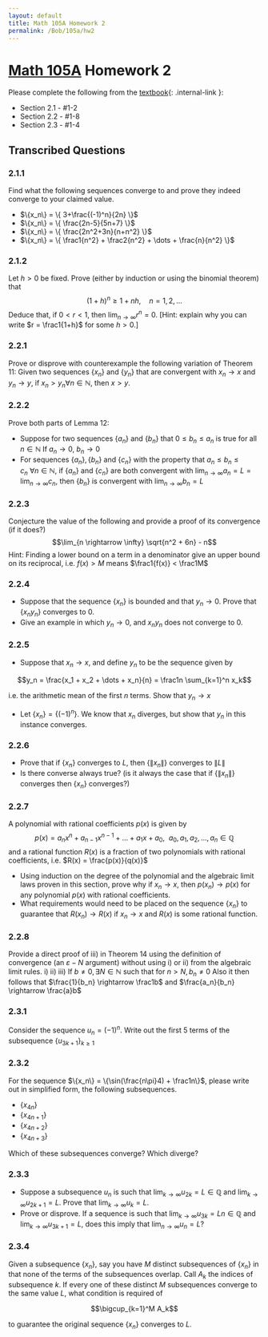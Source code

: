 ```yaml
---
layout: default
title: Math 105A Homework 2
permalink: /Bob/105a/hw2
---
```


# [Math 105A](/Bob/105a) Homework 2

Please complete the following from the [textbook](/Bob/105a/lecture_notes_v2.pdf){: .internal-link }:

- Section 2.1 - #1-2
- Section 2.2 - #1-8
- Section 2.3 - #1-4

## Transcribed Questions

### 2.1.1
Find what the following sequences converge to and prove they indeed converge to your claimed value.
- $\{x_n\} = \{ 3+\frac{(-1)^n}{2n} \}$
- $\{x_n\} = \{ \frac{2n-5}{5n+7} \}$
- $\{x_n\} = \{ \frac{2n^2+3n}{n+n^2} \}$
- $\{x_n\} = \{ \frac1{n^2} + \frac2{n^2} + \dots + \frac{n}{n^2} \}$

### 2.1.2
Let $h > 0$ be fixed. Prove (either by induction or using the binomial theorem) that
$$(1+h)^n \geq 1 + nh, \quad n = 1,2,\dots$$
Deduce that, if $0 < r < 1$, then $\lim_{n \rightarrow \infty}r^n = 0$. \[Hint: explain why you can write $r = \frac1{1+h}$ for some $h > 0$.\]

### 2.2.1
Prove or disprove with counterexample the following variation of Theorem 11: Given two sequences $\{x_n\}$ and $\{y_n\}$ that are convergent with $x_n \rightarrow x$ and $y_n \rightarrow y$, if $x_n > y_n \forall n \in \mathbb{N}$, then $x > y$.

### 2.2.2
Prove both parts of Lemma 12:
- Suppose for two sequences $\{a_n\}$ and $\{b_n\}$ that $0 \leq b_n \leq a_n$ is true for all $n \in \mathbb N$
  If $a_n \rightarrow 0$, $b_n \rightarrow 0$
- For sequences $\{a_n\}, \{b_n\}$ and $\{c_n\}$ with the property that $a_n \leq b_n \leq c_n \ \forall n \in \mathbb N$, if $\{a_n\}$ and $\{c_n\}$ are both convergent with $\lim_{n \rightarrow \infty} a_n = L = \lim_{n \rightarrow \infty} c_n$, then $\{b_n\}$ is convergent with $\lim_{n \rightarrow \infty} b_n = L$

### 2.2.3
Conjecture the value of the following and provide a proof of its convergence (if it does?)
$$\lim_{n \rightarrow \infty} \sqrt{n^2 + 6n} - n$$
Hint: Finding a lower bound on a term in a denominator give an upper bound on its reciprocal, i.e. $f(x) > M$ means $\frac1{f(x)} < \frac1M$

### 2.2.4
- Suppose that the sequence $\{x_n\}$ is bounded and that $y_n \rightarrow 0$. Prove that $\{x_ny_n\}$ converges to $0$.
- Give an example in which $y_n \rightarrow 0$, and $x_ny_n$ does not converge to 0.

### 2.2.5
- Suppose that $x_n \rightarrow x$, and define $y_n$ to be the sequence given by

$$y_n = \frac{x_1 + x_2 + \dots + x_n}{n} = \frac1n \sum_{k=1}^n x_k$$

  i.e. the arithmetic mean of the first $n$ terms. Show that $y_n \rightarrow x$
- Let $\{x_n\} = \{(-1)^n\}$. We know that $x_n$ diverges, but show that $y_n$ in this instance converges.

### 2.2.6
- Prove that if $\{x_n\}$ converges to $L$, then $\{\|x_n\|\}$ converges to $\|L\|$
- Is there converse always true? (is it always the case that if $\{\|x_n\|\}$ converges then $\{x_n\}$ converges?)

### 2.2.7
A polynomial with rational coefficients $p(x)$ is given by
$$p(x) = a_nx^n + a_{n-1}x^{n-1} + \dots + a_1x + a_0, \ \ a_0,a_1,a_2,\dots,a_n \in \mathbb Q$$
and a rational function $R(x)$ is a fraction of two polynomials with rational coefficients, i.e. $R(x) = \frac{p(x)}{q(x)}$
- Using induction on the degree of the polynomial and the algebraic limit laws proven in this section, prove why if $x_n \rightarrow x$, then $p(x_n) \rightarrow p(x)$ for any polynomial $p(x)$ with rational coefficients.
- What requirements would need to be placed on the sequence $\{x_n\}$ to guarantee that $R(x_n) \rightarrow R(x)$ if $x_n \rightarrow x$ and $R(x)$ is some rational function.

### 2.2.8
Provide a direct proof of iii) in Theorem 14 using the definition of convergence (an $\varepsilon - N$ argument) without using i) or ii) from the algebraic limit rules.
i)
ii)
iii) If $b \neq 0, \exists N \in \mathbb N$ such that for $n > N, b_n \neq 0$
Also it then follows that $\frac{1}{b_n} \rightarrow \frac1b$ and $\frac{a_n}{b_n} \rightarrow \frac{a}b$

### 2.3.1
Consider the sequence $u_n = (-1)^n$. Write out the first 5 terms of the subsequence $\{u_{3k+1}\}_{k \geq 1}$

### 2.3.2
For the sequence $\{x_n\} = \{\sin(\frac{n\pi}4) + \frac1n\}$, please write out in simplified form, the following subsequences.
- $\{x_{4n}\}$
- $\{x_{4n+1}\}$
- $\{x_{4n+2}\}$
- $\{x_{4n+3}\}$

Which of these subsequences converge? Which diverge?

### 2.3.3
- Suppose a subsequence $u_n$ is such that $\lim_{k\rightarrow \infty} u_{2k} = L \in \mathbb Q$ and $\lim_{k \rightarrow \infty} u_{2k+1} = L$. Prove that $\lim_{k \rightarrow \infty} u_k = L$.
- Prove or disprove. If a sequence is such that $\lim_{k \rightarrow \infty} u_{3k} = Ln \in \mathbb Q$ and $\lim_{k \rightarrow \infty} u_{3k+1} = L$, does this imply that $\lim_{n \rightarrow \infty} u_n = L$?

### 2.3.4
Given a subsequence $\{x_n\}$, say you have $M$ distinct subsequences of $\{x_n\}$ in that none of the terms of the subsequences overlap.
Call $A_k$ the indices of subsequence $k$. If every one of these distinct $M$ subsequences converge to the same value $L$, what condition is required of

$$\bigcup_{k=1}^M A_k$$

to guarantee the original sequence $\{x_n\}$ converges to $L$.
